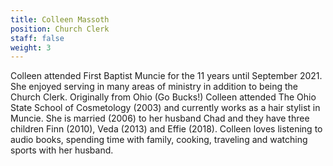 ```yaml
---
title: Colleen Massoth
position: Church Clerk
staff: false
weight: 3
---
```



Colleen attended First Baptist Muncie for the 11 years until September 2021. She enjoyed serving in many areas of ministry in addition to being the Church Clerk. Originally from Ohio (Go Bucks!) Colleen attended The Ohio State School of Cosmetology (2003) and currently works as a hair stylist in Muncie. She is married (2006) to her husband Chad and they have three children Finn (2010), Veda (2013) and Effie (2018). Colleen loves listening to audio books, spending time with family, cooking, traveling and watching sports with her husband.
